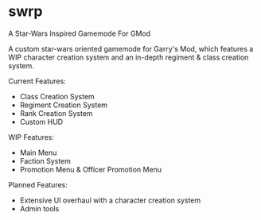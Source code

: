 # swrp
A Star-Wars Inspired Gamemode For GMod

A custom star-wars oriented gamemode for Garry's Mod, which features a WIP character creation system and an in-depth regiment & class creation system.

Current Features:
- Class Creation System
- Regiment Creation System
- Rank Creation System
- Custom HUD

WIP Features:
- Main Menu
- Faction System
- Promotion Menu & Officer Promotion Menu

Planned Features:
- Extensive UI overhaul with a character creation system
- Admin tools
